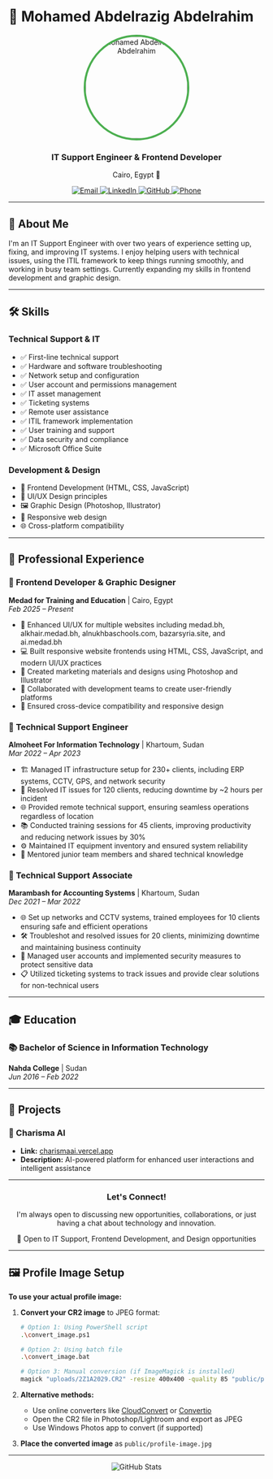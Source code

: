 # 👋 Mohamed Abdelrazig Abdelrahim

<div align="center">
  <img src="./public/profile-image.jpg" alt="Mohamed Abdelrazig Abdelrahim" width="200" height="200" style="border-radius: 50%; border: 4px solid #4CAF50;" />
  <h3>IT Support Engineer & Frontend Developer</h3>
  <p>Cairo, Egypt 📍</p>
</div>

<div align="center">
  <a href="mailto:mohamed2abdelrazig@gmail.com">
    <img src="https://img.shields.io/badge/Email-mohamed2abdelrazig%40gmail.com-blue?style=flat-square&logo=gmail&logoColor=white" alt="Email" />
  </a>
  <a href="https://linkedin.com/in/mohamedabdelrazig">
    <img src="https://img.shields.io/badge/LinkedIn-Mohamed%20Abdelrazig-blue?style=flat-square&logo=linkedin&logoColor=white" alt="LinkedIn" />
  </a>
  <a href="https://github.com/Moegreen249">
    <img src="https://img.shields.io/badge/GitHub-Moegreen249-black?style=flat-square&logo=github&logoColor=white" alt="GitHub" />
  </a>
  <a href="tel:+201102305748">
    <img src="https://img.shields.io/badge/Phone-%2B201102305748-green?style=flat-square&logo=whatsapp&logoColor=white" alt="Phone" />
  </a>
</div>

---

## 📖 About Me

I'm an IT Support Engineer with over two years of experience setting up, fixing, and improving IT systems. I enjoy helping users with technical issues, using the ITIL framework to keep things running smoothly, and working in busy team settings. Currently expanding my skills in frontend development and graphic design.

---

## 🛠️ Skills

### Technical Support & IT
- ✅ First-line technical support
- ✅ Hardware and software troubleshooting
- ✅ Network setup and configuration
- ✅ User account and permissions management
- ✅ IT asset management
- ✅ Ticketing systems
- ✅ Remote user assistance
- ✅ ITIL framework implementation
- ✅ User training and support
- ✅ Data security and compliance
- ✅ Microsoft Office Suite

### Development & Design
- 🎨 Frontend Development (HTML, CSS, JavaScript)
- 🎯 UI/UX Design principles
- 🖼️ Graphic Design (Photoshop, Illustrator)
- 📱 Responsive web design
- 🌐 Cross-platform compatibility

---

## 💼 Professional Experience

### 🏢 Frontend Developer & Graphic Designer
**Medad for Training and Education** | Cairo, Egypt  
*Feb 2025 – Present*

- 🎨 Enhanced UI/UX for multiple websites including medad.bh, alkhair.medad.bh, alnukhbaschools.com, bazarsyria.site, and ai.medad.bh
- 💻 Built responsive website frontends using HTML, CSS, JavaScript, and modern UI/UX practices
- 📸 Created marketing materials and designs using Photoshop and Illustrator
- 🤝 Collaborated with development teams to create user-friendly platforms
- 📱 Ensured cross-device compatibility and responsive design

### 🔧 Technical Support Engineer
**Almoheet For Information Technology** | Khartoum, Sudan  
*Mar 2022 – Apr 2023*

- 🏗️ Managed IT infrastructure setup for 230+ clients, including ERP systems, CCTV, GPS, and network security
- 🔧 Resolved IT issues for 120 clients, reducing downtime by ~2 hours per incident
- 🌐 Provided remote technical support, ensuring seamless operations regardless of location
- 📚 Conducted training sessions for 45 clients, improving productivity and reducing network issues by 30%
- ⚙️ Maintained IT equipment inventory and ensured system reliability
- 👥 Mentored junior team members and shared technical knowledge

### 🔧 Technical Support Associate
**Marambash for Accounting Systems** | Khartoum, Sudan  
*Dec 2021 – Mar 2022*

- 🌐 Set up networks and CCTV systems, trained employees for 10 clients ensuring safe and efficient operations
- 🛠️ Troubleshot and resolved issues for 20 clients, minimizing downtime and maintaining business continuity
- 🔐 Managed user accounts and implemented security measures to protect sensitive data
- 📋 Utilized ticketing systems to track issues and provide clear solutions for non-technical users

---

## 🎓 Education

### 📚 Bachelor of Science in Information Technology
**Nahda College** | Sudan  
*Jun 2016 – Feb 2022*

---

## 🚀 Projects

### 🌟 Charisma AI
- **Link:** [charismaai.vercel.app](https://charismaai.vercel.app)
- **Description:** AI-powered platform for enhanced user interactions and intelligent assistance

---

<div align="center">
  <h3>Let's Connect!</h3>
  <p>I'm always open to discussing new opportunities, collaborations, or just having a chat about technology and innovation.</p>
  <p>💼 Open to IT Support, Frontend Development, and Design opportunities</p>
</div>

---

## 🖼️ Profile Image Setup

**To use your actual profile image:**

1. **Convert your CR2 image** to JPEG format:
   ```bash
   # Option 1: Using PowerShell script
   .\convert_image.ps1

   # Option 2: Using batch file
   .\convert_image.bat

   # Option 3: Manual conversion (if ImageMagick is installed)
   magick "uploads/2Z1A2029.CR2" -resize 400x400 -quality 85 "public/profile-image.jpg"
   ```

2. **Alternative methods:**
   - Use online converters like [CloudConvert](https://cloudconvert.com/cr2-to-jpg) or [Convertio](https://convertio.co/cr2-jpg/)
   - Open the CR2 file in Photoshop/Lightroom and export as JPEG
   - Use Windows Photos app to convert (if supported)

3. **Place the converted image** as `public/profile-image.jpg`

---

<div align="center">
  <img src="https://github-readme-stats.vercel.app/api?username=Moegreen249&show_icons=true&theme=dark&count_private=true" alt="GitHub Stats" />
</div>